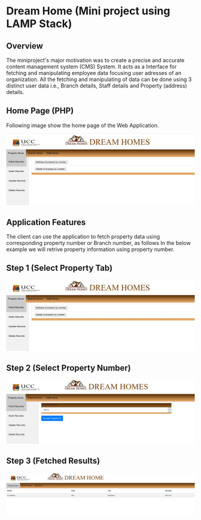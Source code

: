 # Dream Home (Mini project using LAMP Stack)
<h2 id="overview">Overview</h2>

The miniproject's major motivation was to create a precise and accurate content management system (CMS) System. It acts as a Interface for fetching and manipulating employee data focusing user adresses of an organization. All the fetching and manipulating of data can be done using 3 distinct user data i.e., Branch details, Staff details and Property (address) details. 



<h2 id="test_bed_architecture">Home Page (PHP)</h2>
Following image show the home page of the Web Application.

![Image of Home Page](https://github.com/bejoyjose1993/DreamHome_PHP/blob/master/PHP/Dreamhome_Home_1.jpg)

<h2 id="test_bed_architecture">Application Features</h2>

The client can use the application to fetch property data using corresponding property number or Branch number, as follows
In the below example we will retrive property information using property number.

<h2 id="overview"> Step 1 (Select Property Tab) </h2>

![Image of Fetch Functionality](https://github.com/bejoyjose1993/DreamHome_PHP/blob/master/PHP/Dreamhome_Home_1.jpg)

<h2 id="overview"> Step 2 (Select Property Number) </h2>

![Image of Fetch Method](https://github.com/bejoyjose1993/DreamHome_PHP/blob/master/PHP/Dreamhome_Fetch_1.jpg)

<h2 id="overview"> Step 3 (Fetched Results) </h2>

![Image of Fetch Results](https://github.com/bejoyjose1993/DreamHome_PHP/blob/master/PHP/Dreamhome_Fetch_Results_1.jpg)



